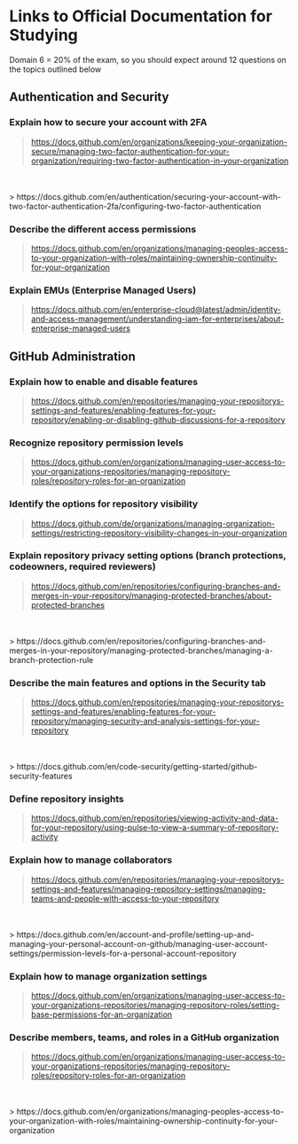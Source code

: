 # Links to Official Documentation for Studying
Domain 6 = 20% of the exam, so you should expect around 12 questions on the topics outlined below

## Authentication and Security

### Explain how to secure your account with 2FA
> https://docs.github.com/en/organizations/keeping-your-organization-secure/managing-two-factor-authentication-for-your-organization/requiring-two-factor-authentication-in-your-organization
<br />
<br />
> https://docs.github.com/en/authentication/securing-your-account-with-two-factor-authentication-2fa/configuring-two-factor-authentication

### Describe the different access permissions
> https://docs.github.com/en/organizations/managing-peoples-access-to-your-organization-with-roles/maintaining-ownership-continuity-for-your-organization

### Explain EMUs (Enterprise Managed Users)
> https://docs.github.com/en/enterprise-cloud@latest/admin/identity-and-access-management/understanding-iam-for-enterprises/about-enterprise-managed-users

## GitHub Administration

### Explain how to enable and disable features
> https://docs.github.com/en/repositories/managing-your-repositorys-settings-and-features/enabling-features-for-your-repository/enabling-or-disabling-github-discussions-for-a-repository

### Recognize repository permission levels
> https://docs.github.com/en/organizations/managing-user-access-to-your-organizations-repositories/managing-repository-roles/repository-roles-for-an-organization

### Identify the options for repository visibility
> https://docs.github.com/de/organizations/managing-organization-settings/restricting-repository-visibility-changes-in-your-organization

### Explain repository privacy setting options (branch protections, codeowners, required reviewers)
> https://docs.github.com/en/repositories/configuring-branches-and-merges-in-your-repository/managing-protected-branches/about-protected-branches
<br />
<br />
> https://docs.github.com/en/repositories/configuring-branches-and-merges-in-your-repository/managing-protected-branches/managing-a-branch-protection-rule

### Describe the main features and options in the Security tab
> https://docs.github.com/en/repositories/managing-your-repositorys-settings-and-features/enabling-features-for-your-repository/managing-security-and-analysis-settings-for-your-repository
<br />
<br />
> https://docs.github.com/en/code-security/getting-started/github-security-features

### Define repository insights
> https://docs.github.com/en/repositories/viewing-activity-and-data-for-your-repository/using-pulse-to-view-a-summary-of-repository-activity

### Explain how to manage collaborators
> https://docs.github.com/en/repositories/managing-your-repositorys-settings-and-features/managing-repository-settings/managing-teams-and-people-with-access-to-your-repository
<br />
<br />
> https://docs.github.com/en/account-and-profile/setting-up-and-managing-your-personal-account-on-github/managing-user-account-settings/permission-levels-for-a-personal-account-repository

### Explain how to manage organization settings
> https://docs.github.com/en/organizations/managing-user-access-to-your-organizations-repositories/managing-repository-roles/setting-base-permissions-for-an-organization

### Describe members, teams, and roles in a GitHub organization
> https://docs.github.com/en/organizations/managing-user-access-to-your-organizations-repositories/managing-repository-roles/repository-roles-for-an-organization
<br />
<br />
> https://docs.github.com/en/organizations/managing-peoples-access-to-your-organization-with-roles/maintaining-ownership-continuity-for-your-organization
